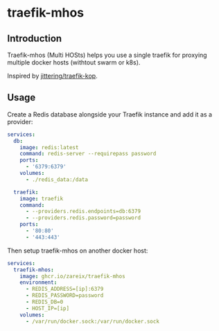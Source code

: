 # traefik-mhos

## Introduction

Traefik-mhos (Multi HOSts) helps you use a single traefik for proxying multiple docker hosts (withtout swarm or k8s).

Inspired by [jittering/traefik-kop](https://github.com/jittering/traefik-kop).

## Usage

Create a Redis database alongside your Traefik instance and add it as a provider:

```yaml
services:
  db:
    image: redis:latest
    command: redis-server --requirepass password
    ports:
      - '6379:6379'
    volumes:
      - ./redis_data:/data

  traefik:
    image: traefik
    command:
      - --providers.redis.endpoints=db:6379
      - --providers.redis.password=password
    ports:
      - '80:80'
      - '443:443'
```

Then setup traefik-mhos on another docker host:

```yaml
services:
  traefik-mhos:
    image: ghcr.io/zareix/traefik-mhos
    environment:
      - REDIS_ADDRESS=[ip]:6379
      - REDIS_PASSWORD=password
      - REDIS_DB=0
      - HOST_IP=[ip]
    volumes:
      - /var/run/docker.sock:/var/run/docker.sock
```

